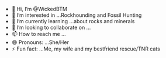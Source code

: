 - 👋 Hi, I’m @WickedBTM
- 👀 I’m interested in ...Rockhounding and Fossil Hunting
- 🌱 I’m currently learning ...about rocks and minerals
- 💞️ I’m looking to collaborate on ...
- 📫 How to reach me ...
- 😄 Pronouns: ...She/Her
- ⚡ Fun fact: ...Me, my wife and my bestfriend rescue/TNR cats

<!---
WickedBTM/WickedBTM is a ✨ special ✨ repository because its `README.md` (this file) appears on your GitHub profile.
You can click the Preview link to take a look at your changes.
--->
